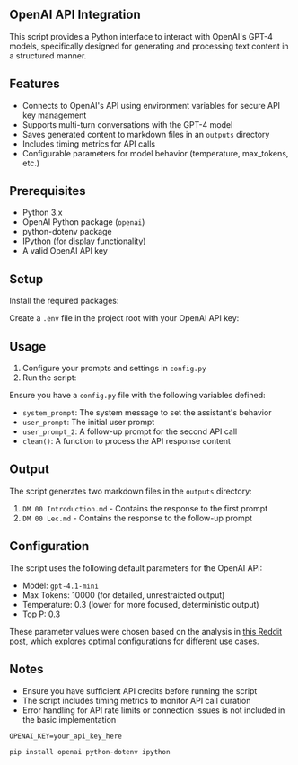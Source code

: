 ## OpenAI API Integration

This script provides a Python interface to interact with OpenAI's GPT-4 models, specifically designed for generating and processing text content in a structured manner.

## Features

*   Connects to OpenAI's API using environment variables for secure API key management
*   Supports multi-turn conversations with the GPT-4 model
*   Saves generated content to markdown files in an `outputs` directory
*   Includes timing metrics for API calls
*   Configurable parameters for model behavior (temperature, max\_tokens, etc.)

## Prerequisites

*   Python 3.x
*   OpenAI Python package (`openai`)
*   python-dotenv package
*   IPython (for display functionality)
*   A valid OpenAI API key

## Setup

Install the required packages:

Create a `.env` file in the project root with your OpenAI API key:

## Usage

1.  Configure your prompts and settings in `config.py`
2.  Run the script:

Ensure you have a `config.py` file with the following variables defined:

*   `system_prompt`: The system message to set the assistant's behavior
*   `user_prompt`: The initial user prompt
*   `user_prompt_2`: A follow-up prompt for the second API call
*   `clean()`: A function to process the API response content

## Output

The script generates two markdown files in the `outputs` directory:

1.  `DM 00 Introduction.md` - Contains the response to the first prompt
2.  `DM 00 Lec.md` - Contains the response to the follow-up prompt

## Configuration

The script uses the following default parameters for the OpenAI API:

*   Model: `gpt-4.1-mini`
*   Max Tokens: 10000 (for detailed, unrestraicted output)
*   Temperature: 0.3 (lower for more focused, deterministic output)
*   Top P: 0.3

These parameter values were chosen based on the analysis in [this Reddit post](https://www.reddit.com/r/ChatGPT/comments/126sr15/gpt_api_analyzing_which_temperature_and_top_p/), which explores optimal configurations for different use cases.

## Notes

*   Ensure you have sufficient API credits before running the script
*   The script includes timing metrics to monitor API call duration
*   Error handling for API rate limits or connection issues is not included in the basic implementation

```plaintext
OPENAI_KEY=your_api_key_here
```

```plaintext
pip install openai python-dotenv ipython
```